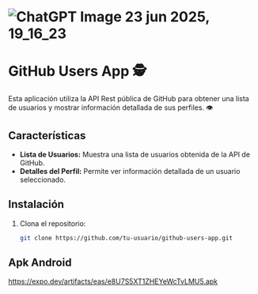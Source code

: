 
# ![ChatGPT Image 23 jun 2025, 19_16_23](https://github.com/user-attachments/assets/a914fe41-2703-4b8a-b278-0523160d54d4 "GitHubApp")

# GitHub Users App  🕵️

Esta aplicación utiliza la API Rest pública de GitHub para obtener una lista de usuarios y mostrar información detallada de sus perfiles. 👁️

## Características

- **Lista de Usuarios:** Muestra una lista de usuarios obtenida de la API de GitHub.
- **Detalles del Perfil:** Permite ver información detallada de un usuario seleccionado.

## Instalación

1. Clona el repositorio:

   ```bash
   git clone https://github.com/tu-usuario/github-users-app.git

## Apk Android
https://expo.dev/artifacts/eas/e8U7S5XT1ZHEYeWcTvLMU5.apk

